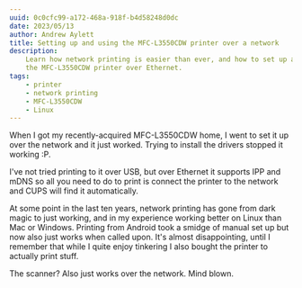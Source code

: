 ```yaml
---
uuid: 0c0cfc99-a172-468a-918f-b4d58248d0dc
date: 2023/05/13
author: Andrew Aylett
title: Setting up and using the MFC-L3550CDW printer over a network
description:
    Learn how network printing is easier than ever, and how to set up and use
    the MFC-L3550CDW printer over Ethernet.
tags:
    - printer
    - network printing
    - MFC-L3550CDW
    - Linux
---
```


When I got my recently-acquired MFC-L3550CDW home, I went to set it up over the
network and it just worked. Trying to install the drivers stopped it working :P.

I've not tried printing to it over USB, but over Ethernet it supports IPP and
mDNS so all you need to do to print is connect the printer to the network and
CUPS will find it automatically.

At some point in the last ten years, network printing has gone from dark magic
to just working, and in my experience working better on Linux than Mac or
Windows. Printing from Android took a smidge of manual set up but now also just
works when called upon. It's almost disappointing, until I remember that while I
quite enjoy tinkering I also bought the printer to actually print stuff.

The scanner? Also just works over the network. Mind blown.
